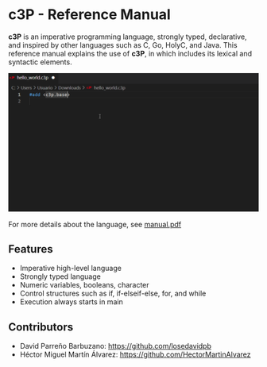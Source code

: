# c3P - Reference Manual

__c3P__ is an imperative programming language, strongly typed, declarative,
and inspired by other languages such as C, Go, HolyC, and Java. This reference
manual explains the use of __c3P__, in which includes its lexical and syntactic elements.

![features](https://github.com/losedavidpb/c3P-lang/blob/main/support/vscode/images/features.gif)

For more details about the language, see
[manual.pdf](https://github.com/losedavidpb/c3P-lang/blob/main/document/spanish/manual.pdf)

## Features

* Imperative high-level language
* Strongly typed language
* Numeric variables, booleans, character
* Control structures such as if, if-elseif-else, for, and while
* Execution always starts in main

## Contributors

* David Parreño Barbuzano: https://github.com/losedavidpb
* Héctor Miguel Martín Álvarez: https://github.com/HectorMartinAlvarez
